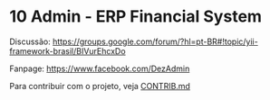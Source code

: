 10 Admin - ERP Financial System
===

Discussão: https://groups.google.com/forum/?hl=pt-BR#!topic/yii-framework-brasil/BIVurEhcxDo

Fanpage: https://www.facebook.com/DezAdmin

Para contribuir com o projeto, veja [CONTRIB.md](CONTRIB.md)
